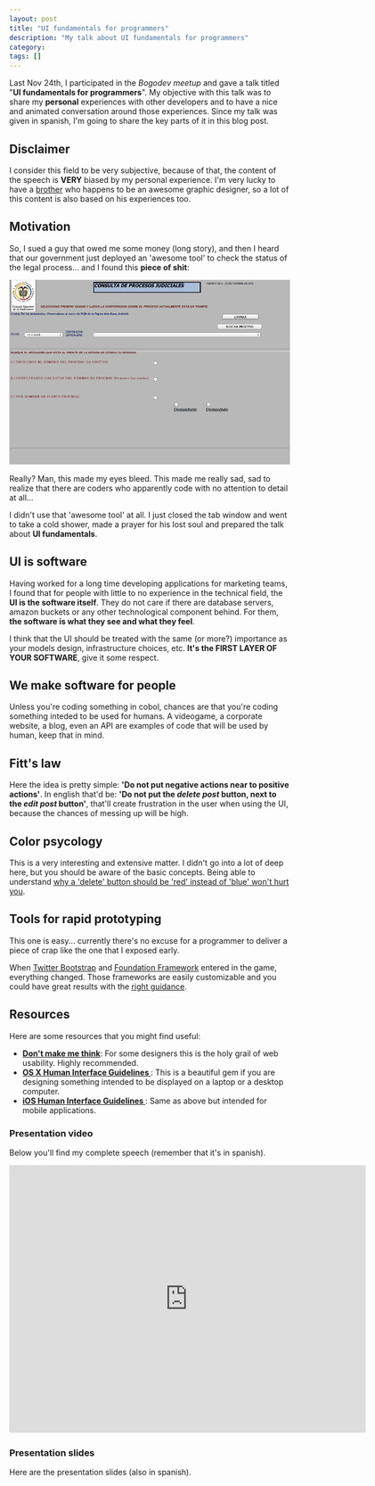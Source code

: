 ```yaml
---
layout: post
title: "UI fundamentals for programmers"
description: "My talk about UI fundamentals for programmers"
category: 
tags: []
---
```

Last Nov 24th, I participated in the _Bogodev meetup_ and 
gave a talk titled "**UI fundamentals for programmers**". My objective with this talk was to share 
my **personal** experiences with other developers and to have a nice and animated conversation 
around those experiences. Since my talk was given in spanish, I'm going to share the key parts of it in this blog post.


## Disclaimer
I consider this field to be very subjective, because of that, the content of the speech is **VERY** 
biased by my personal experience. I'm very lucky to have 
a [brother](http://twitter.com/elrichardini "El Richardini") who happens to be an 
awesome graphic designer, so a lot of this content is also based on his 
experiences too.


## Motivation
So, I sued a guy that owed me some money (long story), and then I heard
that our government just deployed an 'awesome tool' to check the status
of the legal process... and I found this **piece of shit**:

![UI Crap](/assets/posts/ui-fundamentals/ui-crap.png "UI Crap")

Really? Man, this made my eyes bleed. This made me really sad, sad to
realize that there are coders who apparently code with no attention to
detail at all...

I didn't use that 'awesome tool' at all. I just closed the tab window and
went to take a cold shower, made a prayer for his lost soul and prepared
the talk about **UI fundamentals**.


## UI is software
Having worked for a long time developing applications for marketing
teams, I found that for people with little to no experience in the
technical field, the **UI is the software itself**. They do not care if
there are database servers, amazon buckets or any other technological
component behind. For them, **the software is what they see and what
they feel**.

I think that the UI should be treated with the same (or more?)
importance as your models design, infrastructure choices, etc. **It's
the FIRST LAYER OF YOUR SOFTWARE**, give it some respect.


## We make software for people
Unless you're coding something in cobol, chances are that you're coding
something inteded to be used for humans. A videogame, a corporate
website, a blog, even an API are examples of code that will be used by
human, keep that in mind.


## Fitt's law
Here the idea is pretty simple: **'Do not put negative actions near to
positive actions'**. In english that'd be: **'Do not put the _delete post_
button, next to the _edit post_ button'**, that'll create frustration in
the user when using the UI, because the chances of messing up will be
high.


## Color psycology
This is a very interesting and extensive matter. I didn't go into a lot
of deep here, but you should be aware of the basic concepts. Being
able to understand [why a 'delete' button should be 'red' instead of
'blue' won't hurt you](https://www.google.com/search?q=color+pshycology+for+web&aq=f&oq=color+pshycology+for+web&aqs=chrome.0.57.3883&sourceid=chrome&ie=UTF-8).


## Tools for rapid prototyping
This one is easy... currently there's no excuse for a programmer to
deliver a piece of crap like the one that I exposed early. 

When [Twitter Bootstrap](http://twitter.github.com/bootstrap/)  and
[Foundation Framework](http://foundation.zurb.com/) entered in the game,
everything changed. Those frameworks are easily customizable and you could have great
results with the [right guidance](http://sachagreif.com/color-theory-for-startups/).

## Resources
Here are some resources that you might find useful:

- **[Don't make me think](http://www.amazon.com/Dont-Make-Me-Think-Usability/dp/0321344758)**: For some designers this is the holy grail of web usability. Highly recommended.
- **[ OS X Human Interface Guidelines ](https://developer.apple.com/library/mac/#documentation/UserExperience/Conceptual/AppleHIGuidelines/Menus/Menus.html#//apple_ref/doc/uid/TP30000356-TP6)**: This is a beautiful gem if you are designing something intended
to be displayed on a laptop or a desktop computer.
- **[ iOS Human Interface Guidelines ](http://developer.apple.com/library/ios/#documentation/UserExperience/Conceptual/MobileHIG/Introduction/Introduction.html)**: Same as above but intended for mobile applications.


### Presentation video
Below you'll find my complete speech (remember that it's in spanish).
<iframe width="640" height="480" src="http://www.youtube.com/embed/oHlO8Vt7RrU" frameborder="0" allowfullscreen></iframe>

### Presentation slides
Here are the presentation slides (also in spanish).
<script async class="speakerdeck-embed" data-id="50105482ac941a000205a30a" data-ratio="1.33333333333333" src="//speakerdeck.com/assets/embed.js"></script>

